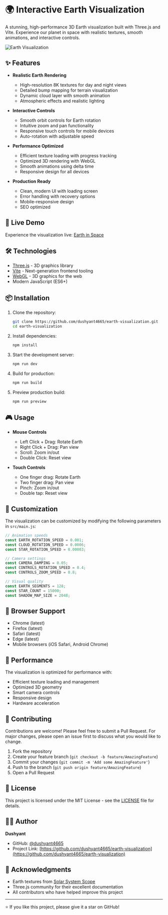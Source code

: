 # 🌍 Interactive Earth Visualization

A stunning, high-performance 3D Earth visualization built with Three.js and Vite. Experience our planet in space with realistic textures, smooth animations, and interactive controls.

![Earth Visualization](https://raw.githubusercontent.com/dushyant4665/earth-visualization/main/preview.png)

## ✨ Features

- **Realistic Earth Rendering**
  - High-resolution 8K textures for day and night views
  - Detailed bump mapping for terrain visualization
  - Dynamic cloud layer with smooth animation
  - Atmospheric effects and realistic lighting

- **Interactive Controls**
  - Smooth orbit controls for Earth rotation
  - Intuitive zoom and pan functionality
  - Responsive touch controls for mobile devices
  - Auto-rotation with adjustable speed

- **Performance Optimized**
  - Efficient texture loading with progress tracking
  - Optimized 3D rendering with WebGL
  - Smooth animations using delta time
  - Responsive design for all devices

- **Production Ready**
  - Clean, modern UI with loading screen
  - Error handling with recovery options
  - Mobile-responsive design
  - SEO optimized

## 🚀 Live Demo

Experience the visualization live: [Earth in Space](https://dushyant4665.github.io/earth-visualization)

## 🛠️ Technologies

- [Three.js](https://threejs.org/) - 3D graphics library
- [Vite](https://vitejs.dev/) - Next-generation frontend tooling
- [WebGL](https://www.khronos.org/webgl/) - 3D graphics for the web
- Modern JavaScript (ES6+)

## 📦 Installation

1. Clone the repository:
   ```bash
   git clone https://github.com/dushyant4665/earth-visualization.git
   cd earth-visualization
   ```

2. Install dependencies:
   ```bash
   npm install
   ```

3. Start the development server:
   ```bash
   npm run dev
   ```

4. Build for production:
   ```bash
   npm run build
   ```

5. Preview production build:
   ```bash
   npm run preview
   ```

## 🎮 Usage

- **Mouse Controls**
  - Left Click + Drag: Rotate Earth
  - Right Click + Drag: Pan view
  - Scroll: Zoom in/out
  - Double Click: Reset view

- **Touch Controls**
  - One finger drag: Rotate Earth
  - Two finger drag: Pan view
  - Pinch: Zoom in/out
  - Double tap: Reset view

## 🎨 Customization

The visualization can be customized by modifying the following parameters in `src/main.js`:

```javascript
// Animation speeds
const EARTH_ROTATION_SPEED = 0.001;
const CLOUD_ROTATION_SPEED = 0.0006;
const STAR_ROTATION_SPEED = 0.00003;

// Camera settings
const CAMERA_DAMPING = 0.05;
const CONTROLS_ROTATION_SPEED = 0.4;
const CONTROLS_ZOOM_SPEED = 0.8;

// Visual quality
const EARTH_SEGMENTS = 128;
const STAR_COUNT = 15000;
const SHADOW_MAP_SIZE = 2048;
```

## 📱 Browser Support

- Chrome (latest)
- Firefox (latest)
- Safari (latest)
- Edge (latest)
- Mobile browsers (iOS Safari, Android Chrome)

## 🎯 Performance

The visualization is optimized for performance with:
- Efficient texture loading and management
- Optimized 3D geometry
- Smart camera controls
- Responsive design
- Hardware acceleration

## 🤝 Contributing

Contributions are welcome! Please feel free to submit a Pull Request. For major changes, please open an issue first to discuss what you would like to change.

1. Fork the repository
2. Create your feature branch (`git checkout -b feature/AmazingFeature`)
3. Commit your changes (`git commit -m 'Add some AmazingFeature'`)
4. Push to the branch (`git push origin feature/AmazingFeature`)
5. Open a Pull Request

## 📄 License

This project is licensed under the MIT License - see the [LICENSE](LICENSE) file for details.

## 👨‍💻 Author

**Dushyant**
- GitHub: [@dushyant4665](https://github.com/dushyant4665)
- Project Link: [https://github.com/dushyant4665/earth-visualization](https://github.com/dushyant4665/earth-visualization)

## 🙏 Acknowledgments

- Earth textures from [Solar System Scope](https://www.solarsystemscope.com/)
- Three.js community for their excellent documentation
- All contributors who have helped improve this project

---

⭐️ If you like this project, please give it a star on GitHub! 